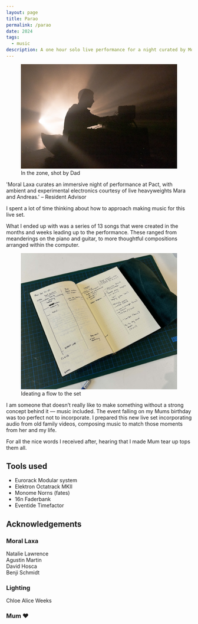 ```yaml
---
layout: page
title: Parao
permalink: /parao
date: 2024
tags:
  - music
description: A one hour solo live performance for a night curated by Moral Laxa
---
```

<figure class="wide">
<img src="assets/studio/0R6A6864.jpeg">
<figcaption>In the zone, shot by Dad</figcaption>
</figure>
<p class="callout blue">
    'Moral Laxa curates an immersive night of performance at Pact, with ambient and experimental electronics courtesy of live heavyweights Mara and Andreas.' – Resident Advisor
</p>

I spent a lot of time thinking about how to approach making music for this live set.

What I ended up with was a series of 13 songs that were created in the months and weeks leading up to the performance. These ranged from meanderings on the piano and guitar, to more thoughtful compositions arranged within the computer.

<figure>
<img src="assets/studio/parao-notebook.jpg">
<figcaption>Ideating a flow to the set</figcaption>
</figure>

I am someone that doesn’t really like to make something without a strong concept behind it — music included. The event falling on my Mums birthday was too perfect not to incorporate. I prepared this new live set incorporating audio from old family videos, composing music to match those moments from her and my life.

For all the nice words I received after, hearing that I made Mum tear up tops them all.

## Tools used

- Eurorack Modular system
- Elektron Octatrack MKII
- Monome Norns (fates)
- 16n Faderbank
- Eventide Timefactor

## Acknowledgements

### Moral Laxa
Natalie Lawrence  
Agustin Martin  
David Hosca  
Benji Schmidt  
  
### Lighting
Chloe Alice Weeks  
  
### Mum ❤️